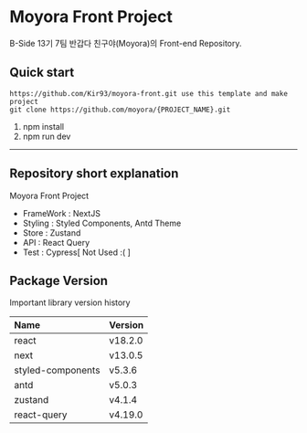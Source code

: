 # Moyora Front Project

B-Side 13기 7팀 반갑다 친구야(Moyora)의 Front-end Repository.

## Quick start

```
https://github.com/Kir93/moyora-front.git use this template and make project
git clone https://github.com/moyora/{PROJECT_NAME}.git
```

1. npm install
2. npm run dev

---

## Repository short explanation

Moyora Front Project

- FrameWork : NextJS
- Styling : Styled Components, Antd Theme
- Store : Zustand
- API : React Query
- Test : Cypress[ Not Used :( ]

## Package Version

Important library version history

| Name              | Version |
| :---------------- | :------ |
| react             | v18.2.0 |
| next              | v13.0.5 |
| styled-components | v5.3.6  |
| antd              | v5.0.3  |
| zustand           | v4.1.4  |
| react-query       | v4.19.0 |
